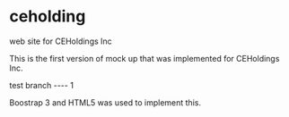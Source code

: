 

# ceholding
web site for CEHoldings Inc

This is the first version of mock up that was implemented for CEHoldings Inc.

test branch ---- 1

Boostrap 3 and HTML5 was used to implement this.
